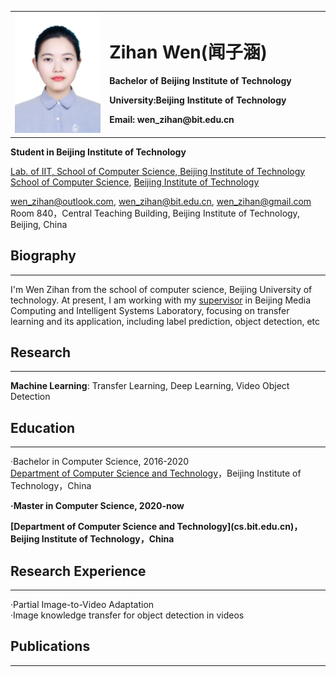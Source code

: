 <table border="0">
    <tr>
      <td width="30%">
      <img src="/wow.jpg" width="100%">  
      </td>
      <td width="90%">
        <h1>Zihan Wen(闻子涵)</h1>
        <p><b>Bachelor of Beijing Institute of Technology</b></p>
        <p><b>University:Beijing Institute of Technology</b></p>
        <p><b>Email: wen_zihan@bit.edu.cn</b></p>
      </td>
    </tr>
</table>

**Student in Beijing Institute of Technology**  

[Lab. of IIT, School of Computer Science, Beijing Institute of Technology](http://iitlab.bit.edu.cn/mcislab)  
[School of Computer Science](http://cs.bit.edu.cn), [Beijing Institute of Technology](http://www.bit.edu.cn)  

[wen_zihan@outlook.com](mailto:wen_zihan@outlook.com), [wen_zihan@bit.edu.cn](mailto:wen_zihan@bit.edu.cn), [wen_zihan@gmail.com](mailto:wen_zihan@gmail.com)  
Room 840，Central Teaching Building, Beijing Institute of Technology, Beijing, China

## Biography
---
I'm Wen Zihan from the school of computer science, Beijing University of technology. At present, I am working with my [supervisor](https://wuxinxiao.github.io) in Beijing Media Computing and Intelligent Systems Laboratory, focusing on transfer learning and its application, including label prediction, object detection, etc


## Research
---
**Machine Learning**: Transfer Learning, Deep Learning, Video Object Detection  


## Education
---
·Bachelor in Computer Science, 2016-2020  <br/>
[Department of Computer Science and Technology](cs.bit.edu.cn)，Beijing Institute of Technology，China<br/>
 
<p><b>·Master in Computer Science, 2020-now </b></p>
<p><b> [Department of Computer Science and Technology](cs.bit.edu.cn)，Beijing Institute of Technology，China</b></p>


## Research Experience
---
·Partial Image-to-Video Adaptation<br/>
·Image knowledge transfer for object detection in videos

## Publications
---



